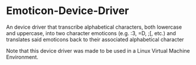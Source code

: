 # Emoticon-Device-Driver
An device driver that transcribe alphabetical characters, both lowercase and uppercase, into two character emoticons (e.g. :3, =D, ;[, etc.) and translates said emoticons back to their associated alphabetical character

Note that this device driver was made to be used in a Linux Virtual Machine Environment.

